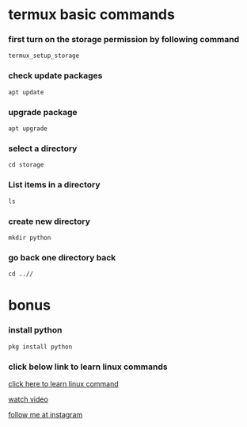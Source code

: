 # termux basic commands


### first turn on the storage permission by following command

```
termux_setup_storage

```
### check update packages

```
apt update

```

### upgrade package

```
apt upgrade

```


### select a directory

```
cd storage

```

### List items in a directory

```
ls

```
### create new directory

```
mkdir python

```

### go back one directory back

```
cd ..//

```

# bonus

###  install python

```
pkg install python

```

### click below link to learn linux commands

[click here to learn linux command](https://www.javatpoint.com/linux-commands)




[watch video](https://youtu.be/tnUQo7Griak)


[follow me at instagram](https://www.instagram.com/themostineligiblebachelor/)

